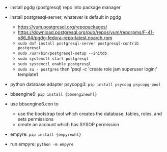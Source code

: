 - install pgdg (postgresql) repo into package manager
- install postgresql-server, whatever is default in pgdg
  * https://yum.postgresql.org/repopackages/
  * https://download.postgresql.org/pub/repos/yum/reporpms/F-41-x86_64/pgdg-fedora-repo-latest.noarch.rpm
  * `sudo dnf install postgresql-server postgresql-contrib postgresql`
  * `sudo /usr/bin/postgresql-setup --initdb`
  * `sudo systemctl start postgresql`
  * `sudo systemctl enable postgresql`
  * `sudo su - postgres` then 'psql -c 'create role jam superuser login;' template1

- python database adapter psycopg3: `pip install psycopg psycopg-pool`
- bbsengine6: `pip install {bbsenginewhl}`
- use bbsengine6.con to 
  * use the bootstrap tool which creates the database, tables, roles, and sets permissions
  * create an account which has SYSOP permission
- empyre: `pip install {empyrewhl}`
- run empyre: `python -m empyre`
